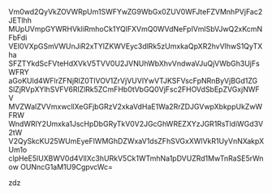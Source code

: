 Vm0wd2QyVkZOVWRpUm1SWFYwZG9WbGx0ZUV0WFJteFZVMnhPVjFac2JETlhh
MUpUVmpGYWRHVkliRmhoCk1YQlFXVmQ0WVdNeFpIVmlSbVJwQ2xKcmNFbFdi
VEI0VXpGSmVWUnJiR2xTYlZKWVEyc3dlRk5zUmxkaQpXR2hvVlhwS1QyTXha
SFZTYkdScFVteHdXVkV5TVV0U2JVNUhWbXhvVndwaVJuQjVWbGh3UjFsWFRY
aGoKUld4WFlrZFNjRlZ0TlVOV1ZrVjVUVlYwVTJKSFVscFpNRnByVjBGd1ZG
SlZjRVpXYlhSVFV6RlZlRk5ZCmFHb0tVbGQ0VjFsc2FHOVdSbEpZVGxjNWFV
MVZWalZVVmxwcllXeGFjbGRzV2xkaVdHaE1Wa2RrZDJGVwpXbkppUkZwWFRW
WndWRlY2Umxka1JscHpDbGRyTkV0V2JGcGhWREZXYzJGR1RsTldiWGd3V2tW
V2QySkcKU25WUmEyeFlWMGhDZWxaV1dsZFhSVGxXWlVkR1UyVnNXakpXUm1o
clpHeE5lUXBWV0d4VllXc3hURkV5Ck1WTmhNa1pDVUZRd1MwTnRaSE5rWnow
OUNncG1aM1U9CgpvcWc=

zdz